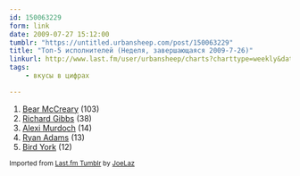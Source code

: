 ```yaml
---
id: 150063229
form: link
date: 2009-07-27 15:12:00
tumblr: "https://untitled.urbansheep.com/post/150063229"
title: "Топ-5 исполнителей (Неделя, завершающаяся 2009-7-26)"
linkurl: http://www.last.fm/user/urbansheep/charts?charttype=weekly&date_to=1248609600
tags:
    - вкусы в цифрах

---
```

<ol><li>
<a rel="nofollow" target="_blank" href="http://www.last.fm/music/Bear+McCreary">Bear McCreary</a>&nbsp;(103)</li>
<li>
<a rel="nofollow" target="_blank" href="http://www.last.fm/music/Richard+Gibbs">Richard Gibbs</a>&nbsp;(38)</li>
<li>
<a rel="nofollow" target="_blank" href="http://www.last.fm/music/Alexi+Murdoch">Alexi Murdoch</a>&nbsp;(14)</li>
<li>
<a rel="nofollow" target="_blank" href="http://www.last.fm/music/Ryan+Adams">Ryan Adams</a>&nbsp;(13)</li>
<li>
<a rel="nofollow" target="_blank" href="http://www.last.fm/music/Bird+York">Bird York</a>&nbsp;(12)</li>
</ol><p><small>Imported from <a rel="nofollow" target="_blank" href="http://joelaz.com/post/23488847/last-fm-tumblr-weekly-top-artists">Last.fm Tumblr</a> by <a rel="nofollow" target="_blank" href="http://joelaz.com">JoeLaz</a></small></p>
